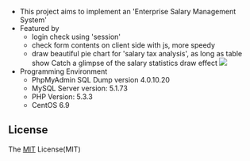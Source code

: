 - This project aims to implement an 'Enterprise Salary Management System'
- Featured by
    - login check using 'session'
    - check form contents on client side with js, more speedy
    - draw beautiful pie chart for 'salary tax analysis', as long as table show
        Catch a glimpse of the salary statistics draw effect
![](https://github.com/xiangp126/jear/blob/master/gif/salary_draw.gif)
- Programming Environment
    - PhpMyAdmin SQL Dump version 4.0.10.20
    - MySQL Server version: 5.1.73
    - PHP Version: 5.3.3
    - CentOS 6.9

## License
The [MIT](https://github.com/xiangp126/jear/blob/master/LICENSE.txt) License(MIT)
